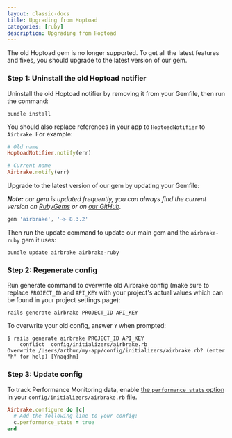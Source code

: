 ```yaml
---
layout: classic-docs
title: Upgrading from Hoptoad
categories: [ruby]
description: Upgrading from Hoptoad
---
```


The old Hoptoad gem is no longer supported. To get all the latest features and
fixes, you should upgrade to the latest version of our gem.

### Step 1: Uninstall the old Hoptoad notifier

Uninstall the old Hoptoad notifier by removing it from your Gemfile, then run
the command:

```
bundle install
```

You should also replace references in your app to `HoptoadNotifier` to
`Airbrake`. For example:

```rb
# Old name
HoptoadNotifier.notify(err)

# Current name
Airbrake.notify(err)
```

Upgrade to the latest version of our gem by updating your Gemfile:

_**Note:** our gem is
updated frequently, you can always find the current version on
[RubyGems](https://rubygems.org/gems/airbrake) or on [our
GitHub](https://github.com/airbrake/airbrake/releases)._

```rb
gem 'airbrake', '~> 8.3.2'
```

Then run the update command to update our main gem and the `airbrake-ruby` gem
it uses:

```
bundle update airbrake airbrake-ruby
```

### Step 2: Regenerate config

Run generate command to overwrite old Airbrake config (make sure to replace
`PROJECT_ID` and `API_KEY` with your project's actual values which can be found
in your project settings page):

```
rails generate airbrake PROJECT_ID API_KEY
```

To overwrite your old config, answer `Y` when prompted:

```
$ rails generate airbrake PROJECT_ID API_KEY
    conflict  config/initializers/airbrake.rb
Overwrite /Users/arthur/my-app/config/initializers/airbrake.rb? (enter "h" for help) [Ynaqdhm]
```

### Step 3: Update config

To track Performance Monitoring data, enable
[the `performance_stats` option](https://github.com/airbrake/airbrake-ruby#performance_stats)
in your `config/initializers/airbrake.rb` file.

```rb
Airbrake.configure do |c|
  # Add the following line to your config:
  c.performance_stats = true
end
```
